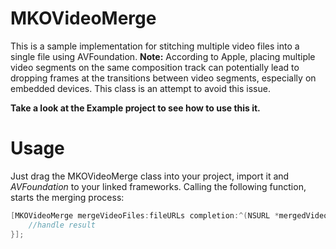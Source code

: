 # MKOVideoMerge
This is a sample implementation for stitching multiple video files into a single file using AVFoundation. **Note:** According to Apple, placing multiple video segments on the same composition track can potentially lead to dropping frames at the transitions between video segments, especially on embedded devices. This class is an attempt to avoid this issue. 

**Take a look at the Example project to see how to use this it.**

# Usage
Just drag the MKOVideoMerge class into your project, import it and *AVFoundation* to your linked frameworks. Calling the following function, starts the merging process:
 
```objective-c
[MKOVideoMerge mergeVideoFiles:fileURLs completion:^(NSURL *mergedVideoFile, NSError *error) {
	//handle result	
}];
```
